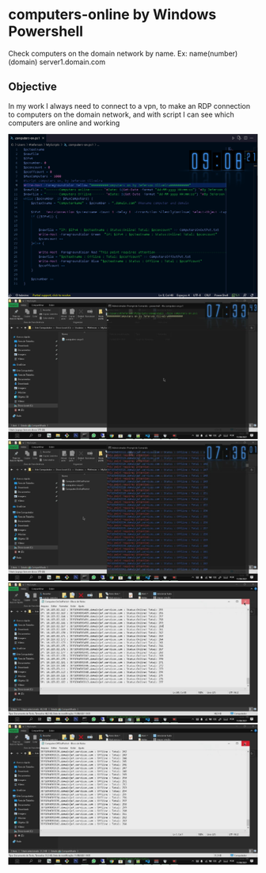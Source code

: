 # computers-online  by Windows Powershell

<p>Check computers on the domain network by name. Ex: name(number)(domain) server1.domain.com </p>
<div>
<h2>Objective</h2>
  <p>
In my work I always need to connect to a vpn, to make an RDP connection to computers on the domain network, and with script I can see which computers are online and working 
</p>
<a href="#">
  <img src="./src/img/Inicio.png" />
   <img src="./src/img/1-00173.jpg" />
   <img src="./src/img/1-00220.jpg" />
   <img src="./src/img/1-00644.jpg" />
  <img src="./src/img/1-01027.jpg" />
</a>

</div>
